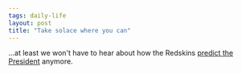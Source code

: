 ```yaml
---
tags: daily-life
layout: post
title: "Take solace where you can"
---
```




...at least we won't have to hear about how the Redskins <a href="http://www.profootballweekly.com/PFW/Commentary/Columns/2004/bikoff102904.htm">predict the President</a> anymore. 


